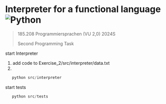 # Interpreter for a functional language ![Python](https://img.shields.io/badge/python-%23ED8B00.svg?style=for-the-badge&logo=python&logoColor=white)
> 185.208 Programmiersprachen (VU 2,0) 2024S
>
> Second Programming Task

start Interpreter
1. add code to Exercise_2/src/interpreter/data.txt
2. 
 ```python
    python src/interpreter
```
start tests
 ```python
    python src/tests
```